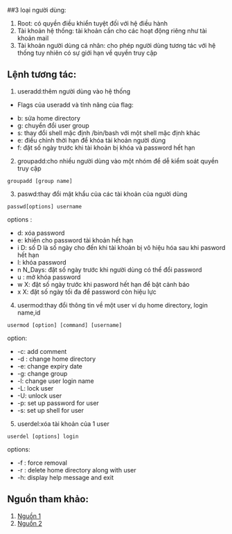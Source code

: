 ##3 loại người dùng:
1. Root: có quyền điều khiển tuyệt đối với hệ điều hành
2. Tài khoản hệ thống: tài khoản cần cho các hoạt động riêng như tài khoản mail
3. Tài khoản người dùng cá nhân: cho phép người dùng tương tác với hệ thống tuy nhiên có sự giới hạn về quyền truy cập
## Lệnh tương tác:
1. useradd:thêm người dùng vào hệ thống
+ Flags của useradd và tính năng của flag:
- b: sửa home directory
- g: chuyển đổi user group
- s: thay đổi shell mặc định /bin/bash với một shell mặc định khác
- e: điều chỉnh thời hạn để khóa tài khoản người dùng
- f: đặt số ngày trước khi tài khoản bị khóa và password hết hạn
2. groupadd:cho nhiều người dùng vào một nhóm để dễ kiểm soát quyền truy cập
```
groupadd [group name]
```
3. paswd:thay đổi mật khẩu của các tài khoản của người dùng
```
passwd[options] username
```
options :
- d: xóa password
- e: khiến cho password tài khoản hết hạn
- i D: số D là số ngày cho đến khi tài khoản bị vô hiệu hóa sau khi pasword hết hạn
- l: khóa password
- n N_Days: đặt số ngày trước khi người dùng có thể đổi password
- u : mở khóa password
- w X: đặt số ngày trước khi pasword hết hạn để bật cảnh báo
- x X: đặt số ngày tối đa để password còn hiệu lực
4. usermod:thay đổi thông tin về một user ví dụ home directory, login name,id
```
usermod [option] [command] [username]
```
option:
- -c: add comment
- -d : change home directory
- -e: change expiry date
- -g: change group
- -l: change user login name
- -L: lock user
- -U: unlock user
- -p: set up password for user
- -s: set up shell for user
5. userdel:xóa tài khoản của 1 user
```
userdel [options] login
```
options:
+ -f : force removal
+ -r : delete home directory along with user
+ -h: display help message and exit

## Nguồn tham khảo:
1. [Nguồn 1](https://www.geeksforgeeks.org/)
2. [Nguồn 2](https://www.makeuseof.com/user-management-linux-guide/)
